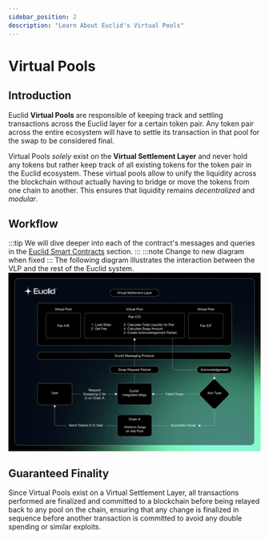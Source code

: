 ```yaml
---
sidebar_position: 2
description: "Learn About Euclid's Virtual Pools"
---
```


# Virtual Pools

## Introduction

Euclid **Virtual Pools** are responsible of keeping track and settling transactions across the Euclid layer for a certain token pair. Any token pair across the entire ecosystem will have to settle its transaction in that pool for the swap to be considered final.

Virtual Pools *solely* exist on the **Virtual Settlement Layer** and never hold any tokens but rather keep track of all existing tokens for the token pair in the Euclid ecosystem. These virtual pools allow to unify the liquidity across the blockchain without actually having to bridge or move the tokens from one chain to another. This ensures that liquidity remains *decentralized* and *modular*.

## Workflow

:::tip
We will dive deeper into each of the contract's messages and queries in the [Euclid Smart Contracts](../../Euclid%20Protocol/euclid-pool.md) section.
:::
:::note
Change to new diagram when fixed
:::
The following diagram illustrates the interaction between the VLP and the rest of the Euclid system.
![Euclid Virtual Pools](../../../../static/img/virtual-pools.png)

## Guaranteed Finality

Since Virtual Pools exist on a Virtual Settlement Layer, all transactions performed are finalized and committed to a blockchain before being relayed back to any pool on the chain, ensuring that any change is finalized in sequence before another transaction is committed to avoid any double spending or similar exploits.